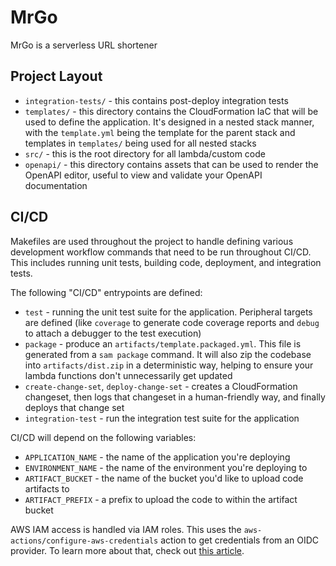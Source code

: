# MrGo

MrGo is a serverless URL shortener

## Project Layout

- `integration-tests/` - this contains post-deploy integration tests
- `templates/` - this directory contains the CloudFormation IaC that will be used to define the application. It's designed in a nested stack manner, with the `template.yml` being the template for the parent stack and templates in `templates/` being used for all nested stacks
- `src/` - this is the root directory for all lambda/custom code
- `openapi/` - this directory contains assets that can be used to render the OpenAPI editor, useful to view and validate your OpenAPI documentation

## CI/CD

Makefiles are used throughout the project to handle defining various development workflow commands that need to be run throughout CI/CD. This includes running unit tests, building code, deployment, and integration tests.

The following "CI/CD" entrypoints are defined:

- `test` - running the unit test suite for the application. Peripheral targets are defined (like `coverage` to generate code coverage reports and `debug` to attach a debugger to the test execution)
- `package` - produce an `artifacts/template.packaged.yml`. This file is generated from a `sam package` command. It will also zip the codebase into `artifacts/dist.zip` in a deterministic way, helping to ensure your lambda functions don't unnecessarily get updated
- `create-change-set`, `deploy-change-set` - creates a CloudFormation changeset, then logs that changeset in a human-friendly way, and finally deploys that change set
- `integration-test` - run the integration test suite for the application

CI/CD will depend on the following variables:

- `APPLICATION_NAME` - the name of the application you're deploying
- `ENVIRONMENT_NAME` - the name of the environment you're deploying to
- `ARTIFACT_BUCKET` - the name of the bucket you'd like to upload code artifacts to
- `ARTIFACT_PREFIX` - a prefix to upload the code to within the artifact bucket

AWS IAM access is handled via IAM roles. This uses the `aws-actions/configure-aws-credentials` action to get credentials from an OIDC provider. To learn more about that, check out [this article](https://docs.github.com/en/actions/deployment/security-hardening-your-deployments/configuring-openid-connect-in-amazon-web-services).
